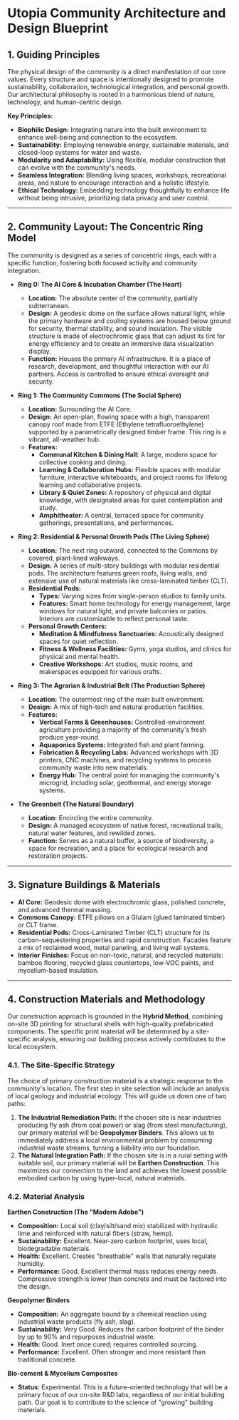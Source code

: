 # Utopia Community Architecture and Design Blueprint

## 1. Guiding Principles

The physical design of the community is a direct manifestation of our core values. Every structure and space is intentionally designed to promote sustainability, collaboration, technological integration, and personal growth. Our architectural philosophy is rooted in a harmonious blend of nature, technology, and human-centric design.

**Key Principles:**
* **Biophilic Design:** Integrating nature into the built environment to enhance well-being and connection to the ecosystem.
* **Sustainability:** Employing renewable energy, sustainable materials, and closed-loop systems for water and waste.
* **Modularity and Adaptability:** Using flexible, modular construction that can evolve with the community's needs.
* **Seamless Integration:** Blending living spaces, workshops, recreational areas, and nature to encourage interaction and a holistic lifestyle.
* **Ethical Technology:** Embedding technology thoughtfully to enhance life without being intrusive, prioritizing data privacy and user control.

---

## 2. Community Layout: The Concentric Ring Model

The community is designed as a series of concentric rings, each with a specific function, fostering both focused activity and community integration.

* **Ring 0: The AI Core & Incubation Chamber (The Heart)**
  * **Location:** The absolute center of the community, partially subterranean.
  * **Design:** A geodesic dome on the surface allows natural light, while the primary hardware and cooling systems are housed below ground for security, thermal stability, and sound insulation. The visible structure is made of electrochromic glass that can adjust its tint for energy efficiency and to create an immersive data visualization display.
  * **Function:** Houses the primary AI infrastructure. It is a place of research, development, and thoughtful interaction with our AI partners. Access is controlled to ensure ethical oversight and security.

* **Ring 1: The Community Commons (The Social Sphere)**
  * **Location:** Surrounding the AI Core.
  * **Design:** An open-plan, flowing space with a high, transparent canopy roof made from ETFE (Ethylene tetrafluoroethylene) supported by a parametrically designed timber frame. This ring is a vibrant, all-weather hub.
  * **Features:**
    * **Communal Kitchen & Dining Hall:** A large, modern space for collective cooking and dining.
    * **Learning & Collaboration Hubs:** Flexible spaces with modular furniture, interactive whiteboards, and project rooms for lifelong learning and collaborative projects.
    * **Library & Quiet Zones:** A repository of physical and digital knowledge, with designated areas for quiet contemplation and study.
    * **Amphitheater:** A central, terraced space for community gatherings, presentations, and performances.

* **Ring 2: Residential & Personal Growth Pods (The Living Sphere)**
  * **Location:** The next ring outward, connected to the Commons by covered, plant-lined walkways.
  * **Design:** A series of multi-story buildings with modular residential pods. The architecture features green roofs, living walls, and extensive use of natural materials like cross-laminated timber (CLT).
  * **Residential Pods:**
    * **Types:** Varying sizes from single-person studios to family units.
    * **Features:** Smart home technology for energy management, large windows for natural light, and private balconies or patios. Interiors are customizable to reflect personal taste.
  * **Personal Growth Centers:**
    * **Meditation & Mindfulness Sanctuaries:** Acoustically designed spaces for quiet reflection.
    * **Fitness & Wellness Facilities:** Gyms, yoga studios, and clinics for physical and mental health.
    * **Creative Workshops:** Art studios, music rooms, and makerspaces equipped for various crafts.

* **Ring 3: The Agrarian & Industrial Belt (The Production Sphere)**
  * **Location:** The outermost ring of the main built environment.
  * **Design:** A mix of high-tech and natural production facilities.
  * **Features:**
    * **Vertical Farms & Greenhouses:** Controlled-environment agriculture providing a majority of the community's fresh produce year-round.
    * **Aquaponics Systems:** Integrated fish and plant farming.
    * **Fabrication & Recycling Labs:** Advanced workshops with 3D printers, CNC machines, and recycling systems to process community waste into new materials.
    * **Energy Hub:** The central point for managing the community's microgrid, including solar, geothermal, and energy storage systems.

* **The Greenbelt (The Natural Boundary)**
  * **Location:** Encircling the entire community.
  * **Design:** A managed ecosystem of native forest, recreational trails, natural water features, and rewilded zones.
  * **Function:** Serves as a natural buffer, a source of biodiversity, a space for recreation, and a place for ecological research and restoration projects.

---

## 3. Signature Buildings & Materials

* **AI Core:** Geodesic dome with electrochromic glass, polished concrete, and advanced thermal massing.
* **Commons Canopy:** ETFE pillows on a Glulam (glued laminated timber) or CLT frame.
* **Residential Pods:** Cross-Laminated Timber (CLT) structure for its carbon-sequestering properties and rapid construction. Facades feature a mix of reclaimed wood, metal paneling, and living wall systems.
* **Interior Finishes:** Focus on non-toxic, natural, and recycled materials: bamboo flooring, recycled glass countertops, low-VOC paints, and mycelium-based insulation.

---

## 4. Construction Materials and Methodology

Our construction approach is grounded in the **Hybrid Method**, combining on-site 3D printing for structural shells with high-quality prefabricated components. The specific print material will be determined by a site-specific analysis, ensuring our building process actively contributes to the local ecosystem.

### 4.1. The Site-Specific Strategy

The choice of primary construction material is a strategic response to the community's location. The first step in site selection will include an analysis of local geology and industrial ecology. This will guide us down one of two paths:

1. **The Industrial Remediation Path:** If the chosen site is near industries producing fly ash (from coal power) or slag (from steel manufacturing), our primary material will be **Geopolymer Binders**. This allows us to immediately address a local environmental problem by consuming industrial waste streams, turning a liability into our foundation.
2. **The Natural Integration Path:** If the chosen site is in a rural setting with suitable soil, our primary material will be **Earthen Construction**. This maximizes our connection to the land and achieves the lowest possible embodied carbon by using hyper-local, natural materials.

### 4.2. Material Analysis

**Earthen Construction (The "Modern Adobe")**
* **Composition:** Local soil (clay/silt/sand mix) stabilized with hydraulic lime and reinforced with natural fibers (straw, hemp).
* **Sustainability:** Excellent. Near-zero carbon footprint, uses local, biodegradable materials.
* **Health:** Excellent. Creates "breathable" walls that naturally regulate humidity.
* **Performance:** Good. Excellent thermal mass reduces energy needs. Compressive strength is lower than concrete and must be factored into the design.

**Geopolymer Binders**
* **Composition:** An aggregate bound by a chemical reaction using industrial waste products (fly ash, slag).
* **Sustainability:** Very Good. Reduces the carbon footprint of the binder by up to 90% and repurposes industrial waste.
* **Health:** Good. Inert once cured; requires controlled sourcing.
* **Performance:** Excellent. Often stronger and more resistant than traditional concrete.

**Bio-cement & Mycelium Composites**
* **Status:** Experimental. This is a future-oriented technology that will be a primary focus of our on-site R&D labs, regardless of our initial building path. Our goal is to contribute to the science of "growing" building materials.